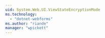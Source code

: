 ```yaml
---
uid: System.Web.UI.ViewStateEncryptionMode
ms.technology: 
  - "dotnet-webforms"
ms.author: "riande"
manager: "wpickett"
---
```

